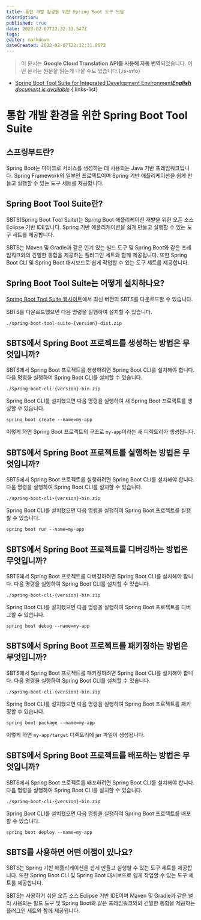 ```yaml
---
title: 통합 개발 환경을 위한 Spring Boot 도구 모음
description: 
published: true
date: 2023-02-07T22:32:33.547Z
tags: 
editor: markdown
dateCreated: 2023-02-07T22:32:31.867Z
---
```


> 이 문서는 **Google Cloud Translation API를 사용해 자동 번역**되었습니다.
어떤 문서는 원문을 읽는게 나을 수도 있습니다.{.is-info}



- [Spring Boot Tool Suite for Integrated Development Environment***English** document is available*](/en/Knowledge-base/Spring-Boot/spring-boot-tool-suite-for-integrated-development-environment)
{.links-list}


# 통합 개발 환경을 위한 Spring Boot Tool Suite

## 스프링부트란?

Spring Boot는 마이크로 서비스를 생성하는 데 사용되는 Java 기반 프레임워크입니다. Spring Framework의 일부인 프로젝트이며 Spring 기반 애플리케이션을 쉽게 만들고 실행할 수 있는 도구 세트를 제공합니다.

## Spring Boot Tool Suite란?

SBTS(Spring Boot Tool Suite)는 Spring Boot 애플리케이션 개발을 위한 오픈 소스 Eclipse 기반 IDE입니다. Spring 기반 애플리케이션을 쉽게 만들고 실행할 수 있는 도구 세트를 제공합니다.

SBTS는 Maven 및 Gradle과 같은 인기 있는 빌드 도구 및 Spring Boot와 같은 프레임워크와의 긴밀한 통합을 제공하는 플러그인 세트와 함께 제공됩니다. 또한 Spring Boot CLI 및 Spring Boot 대시보드로 쉽게 작업할 수 있는 도구 세트를 제공합니다.

## Spring Boot Tool Suite는 어떻게 설치하나요?

[Spring Boot Tool Suite 웹사이트](https://spring.io/tools)에서 최신 버전의 SBTS를 다운로드할 수 있습니다.

SBTS를 다운로드했으면 다음 명령을 실행하여 설치할 수 있습니다.

```
./spring-boot-tool-suite-{version}-dist.zip
```

## SBTS에서 Spring Boot 프로젝트를 생성하는 방법은 무엇입니까?

SBTS에서 Spring Boot 프로젝트를 생성하려면 Spring Boot CLI를 설치해야 합니다. 다음 명령을 실행하여 Spring Boot CLI를 설치할 수 있습니다.

```
./spring-boot-cli-{version}-bin.zip
```

Spring Boot CLI를 설치했으면 다음 명령을 실행하여 새 Spring Boot 프로젝트를 생성할 수 있습니다.

```
spring boot create --name=my-app
```

이렇게 하면 Spring Boot 프로젝트의 구조로 `my-app`이라는 새 디렉토리가 생성됩니다.

## SBTS에서 Spring Boot 프로젝트를 실행하는 방법은 무엇입니까?

SBTS에서 Spring Boot 프로젝트를 실행하려면 Spring Boot CLI를 설치해야 합니다. 다음 명령을 실행하여 Spring Boot CLI를 설치할 수 있습니다.

```
./spring-boot-cli-{version}-bin.zip
```

Spring Boot CLI를 설치했으면 다음 명령을 실행하여 Spring Boot 프로젝트를 실행할 수 있습니다.

```
spring boot run --name=my-app
```

## SBTS에서 Spring Boot 프로젝트를 디버깅하는 방법은 무엇입니까?

SBTS에서 Spring Boot 프로젝트를 디버깅하려면 Spring Boot CLI를 설치해야 합니다. 다음 명령을 실행하여 Spring Boot CLI를 설치할 수 있습니다.

```
./spring-boot-cli-{version}-bin.zip
```

Spring Boot CLI를 설치했으면 다음 명령을 실행하여 Spring Boot 프로젝트를 디버그할 수 있습니다.

```
spring boot debug --name=my-app
```

## SBTS에서 Spring Boot 프로젝트를 패키징하는 방법은 무엇입니까?

SBTS에서 Spring Boot 프로젝트를 패키징하려면 Spring Boot CLI를 설치해야 합니다. 다음 명령을 실행하여 Spring Boot CLI를 설치할 수 있습니다.

```
./spring-boot-cli-{version}-bin.zip
```

Spring Boot CLI를 설치했으면 다음 명령을 실행하여 Spring Boot 프로젝트를 패키징할 수 있습니다.

```
spring boot package --name=my-app
```

이렇게 하면 `my-app/target` 디렉토리에 jar 파일이 생성됩니다.

## SBTS에서 Spring Boot 프로젝트를 배포하는 방법은 무엇입니까?

SBTS에서 Spring Boot 프로젝트를 배포하려면 Spring Boot CLI를 설치해야 합니다. 다음 명령을 실행하여 Spring Boot CLI를 설치할 수 있습니다.

```
./spring-boot-cli-{version}-bin.zip
```

Spring Boot CLI를 설치했으면 다음 명령을 실행하여 Spring Boot 프로젝트를 배포할 수 있습니다.

```
spring boot deploy --name=my-app
```

## SBTS를 사용하면 어떤 이점이 있나요?

SBTS는 Spring 기반 애플리케이션을 쉽게 만들고 실행할 수 있는 도구 세트를 제공합니다. 또한 Spring Boot CLI 및 Spring Boot 대시보드로 쉽게 작업할 수 있는 도구 세트를 제공합니다.

SBTS는 사용하기 쉬운 오픈 소스 Eclipse 기반 IDE이며 Maven 및 Gradle과 같은 널리 사용되는 빌드 도구 및 Spring Boot와 같은 프레임워크와의 긴밀한 통합을 제공하는 플러그인 세트와 함께 제공됩니다.